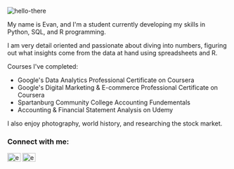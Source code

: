 ![hello-there](https://media.giphy.com/media/Nx0rz3jtxtEre/giphy.gif?cid=ecf05e47oyyv9j7o2bj63h28fcgpci2x8ai758et5r7ni0gy&rid=giphy.gif&ct=g)

My name is Evan, and I'm a student currently developing my skills in Python, SQL, and R programming.

I am very detail oriented and passionate about diving into numbers, figuring out what insights come from the data at hand using spreadsheets and R.

Courses I've completed:
- Google's Data Analytics Professional Certificate on Coursera
- Google's Digital Marketing & E-commerce Professional Certificate on Coursera
- Spartanburg Community College Accounting Fundementals
- Accounting & Financial Statement Analysis on Udemy

I also enjoy photography, world history, and researching the stock market.


<h3 align="left"> Connect with me:</h3>

</p>
<a href="https://twitter.com/evanjgower" target="blank"><img align="center" src="https://raw.githubusercontent.com/rahuldkjain/github-profile-readme-generator/master/src/images/icons/Social/twitter.svg" alt="evanjgower" height="20" width=30" /></a>
<a href="https://kaggle.com/evangower" target="blank"><img align="center" src="https://raw.githubusercontent.com/rahuldkjain/github-profile-readme-generator/master/src/images/icons/Social/kaggle.svg" alt="evangower" height="20" width="30" /></a>
</p>

<!---
evangower/evangower is a ✨ special ✨ repository because its `README.md` (this file) appears on your GitHub profile.
You can click the Preview link to take a look at your changes.
--->
